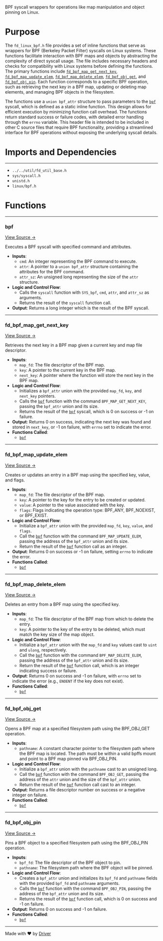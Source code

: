 <!--------------------------------------------------------------------------------->
<!-- IMPORTANT: This file is auto-generated by Driver (https://driver.ai). -------->
<!-- Manual edits may be overwritten on future commits. --------------------------->
<!--------------------------------------------------------------------------------->

BPF syscall wrappers for operations like map manipulation and object pinning on Linux.

# Purpose
The `fd_linux_bpf.h` file provides a set of inline functions that serve as wrappers for BPF (Berkeley Packet Filter) syscalls on Linux systems. These functions facilitate interaction with BPF maps and objects by abstracting the complexity of direct syscall usage. The file includes necessary headers and checks for compatibility with Linux systems before defining the functions. The primary functions include [`fd_bpf_map_get_next_key`](<#fd_bpf_map_get_next_key>), [`fd_bpf_map_update_elem`](<#fd_bpf_map_update_elem>), [`fd_bpf_map_delete_elem`](<#fd_bpf_map_delete_elem>), [`fd_bpf_obj_get`](<#fd_bpf_obj_get>), and [`fd_bpf_obj_pin`](<#fd_bpf_obj_pin>). Each function corresponds to a specific BPF operation, such as retrieving the next key in a BPF map, updating or deleting map elements, and managing BPF objects in the filesystem.

The functions use a `union bpf_attr` structure to pass parameters to the [`bpf`](<#bpf>) syscall, which is defined as a static inline function. This design allows for efficient execution by minimizing function call overhead. The functions return standard success or failure codes, with detailed error handling through the `errno` variable. This header file is intended to be included in other C source files that require BPF functionality, providing a streamlined interface for BPF operations without exposing the underlying syscall details.
# Imports and Dependencies

---
- `../../util/fd_util_base.h`
- `sys/syscall.h`
- `unistd.h`
- `linux/bpf.h`


# Functions

---
### bpf<!-- {{#callable:bpf}} -->
[View Source →](<../../../../../src/waltz/ebpf/fd_linux_bpf.h#L16>)

Executes a BPF syscall with specified command and attributes.
- **Inputs**:
    - `cmd`: An integer representing the BPF command to execute.
    - `attr`: A pointer to a `union bpf_attr` structure containing the attributes for the BPF command.
    - `attr_sz`: An unsigned long representing the size of the `attr` structure.
- **Logic and Control Flow**:
    - Calls the `syscall` function with `SYS_bpf`, `cmd`, `attr`, and `attr_sz` as arguments.
    - Returns the result of the `syscall` function call.
- **Output**: Returns a long integer which is the result of the BPF syscall.


---
### fd\_bpf\_map\_get\_next\_key<!-- {{#callable:fd_bpf_map_get_next_key}} -->
[View Source →](<../../../../../src/waltz/ebpf/fd_linux_bpf.h#L33>)

Retrieves the next key in a BPF map given a current key and map file descriptor.
- **Inputs**:
    - `map_fd`: The file descriptor of the BPF map.
    - `key`: A pointer to the current key in the BPF map.
    - `next_key`: A pointer where the function will store the next key in the BPF map.
- **Logic and Control Flow**:
    - Initializes a `bpf_attr` union with the provided `map_fd`, `key`, and `next_key` pointers.
    - Calls the [`bpf`](<#bpf>) function with the command `BPF_MAP_GET_NEXT_KEY`, passing the `bpf_attr` union and its size.
    - Returns the result of the [`bpf`](<#bpf>) syscall, which is 0 on success or -1 on failure.
- **Output**: Returns 0 on success, indicating the next key was found and stored in `next_key`, or -1 on failure, with `errno` set to indicate the error.
- **Functions Called**:
    - [`bpf`](<#bpf>)


---
### fd\_bpf\_map\_update\_elem<!-- {{#callable:fd_bpf_map_update_elem}} -->
[View Source →](<../../../../../src/waltz/ebpf/fd_linux_bpf.h#L55>)

Creates or updates an entry in a BPF map using the specified key, value, and flags.
- **Inputs**:
    - `map_fd`: The file descriptor of the BPF map.
    - `key`: A pointer to the key for the entry to be created or updated.
    - `value`: A pointer to the value associated with the key.
    - `flags`: Flags indicating the operation type: BPF_ANY, BPF_NOEXIST, or BPF_EXIST.
- **Logic and Control Flow**:
    - Initialize a `bpf_attr` union with the provided `map_fd`, `key`, `value`, and `flags`.
    - Call the [`bpf`](<#bpf>) function with the command `BPF_MAP_UPDATE_ELEM`, passing the address of the `bpf_attr` union and its size.
    - Return the result of the [`bpf`](<#bpf>) function call as an integer.
- **Output**: Returns 0 on success or -1 on failure, setting `errno` to indicate the error.
- **Functions Called**:
    - [`bpf`](<#bpf>)


---
### fd\_bpf\_map\_delete\_elem<!-- {{#callable:fd_bpf_map_delete_elem}} -->
[View Source →](<../../../../../src/waltz/ebpf/fd_linux_bpf.h#L76>)

Deletes an entry from a BPF map using the specified key.
- **Inputs**:
    - `map_fd`: The file descriptor of the BPF map from which to delete the entry.
    - `key`: A pointer to the key of the entry to be deleted, which must match the key size of the map object.
- **Logic and Control Flow**:
    - Initialize a `bpf_attr` union with the `map_fd` and `key` values cast to `uint` and `ulong`, respectively.
    - Call the [`bpf`](<#bpf>) function with the command `BPF_MAP_DELETE_ELEM`, passing the address of the `bpf_attr` union and its size.
    - Return the result of the [`bpf`](<#bpf>) function call, which is an integer indicating success or failure.
- **Output**: Returns 0 on success and -1 on failure, with `errno` set to indicate the error (e.g., `ENOENT` if the key does not exist).
- **Functions Called**:
    - [`bpf`](<#bpf>)


---
### fd\_bpf\_obj\_get<!-- {{#callable:fd_bpf_obj_get}} -->
[View Source →](<../../../../../src/waltz/ebpf/fd_linux_bpf.h#L92>)

Opens a BPF map at a specified filesystem path using the BPF_OBJ_GET operation.
- **Inputs**:
    - `pathname`: A constant character pointer to the filesystem path where the BPF map is located. The path must be within a valid bpffs mount and point to a BPF map pinned via BPF_OBJ_PIN.
- **Logic and Control Flow**:
    - Initialize a `bpf_attr` union with the `pathname` cast to an unsigned long.
    - Call the [`bpf`](<#bpf>) function with the command `BPF_OBJ_GET`, passing the address of the `attr` union and the size of the `bpf_attr` union.
    - Return the result of the [`bpf`](<#bpf>) function call cast to an integer.
- **Output**: Returns a file descriptor number on success or a negative integer on failure.
- **Functions Called**:
    - [`bpf`](<#bpf>)


---
### fd\_bpf\_obj\_pin<!-- {{#callable:fd_bpf_obj_pin}} -->
[View Source →](<../../../../../src/waltz/ebpf/fd_linux_bpf.h#L106>)

Pins a BPF object to a specified filesystem path using the BPF_OBJ_PIN operation.
- **Inputs**:
    - `bpf_fd`: The file descriptor of the BPF object to pin.
    - `pathname`: The filesystem path where the BPF object will be pinned.
- **Logic and Control Flow**:
    - Creates a `bpf_attr` union and initializes its `bpf_fd` and `pathname` fields with the provided `bpf_fd` and `pathname` arguments.
    - Calls the [`bpf`](<#bpf>) function with the command `BPF_OBJ_PIN`, passing the address of the `bpf_attr` union and its size.
    - Returns the result of the [`bpf`](<#bpf>) function call, which is 0 on success and -1 on failure.
- **Output**: Returns 0 on success and -1 on failure.
- **Functions Called**:
    - [`bpf`](<#bpf>)



---
Made with ❤️ by [Driver](https://www.driver.ai/)